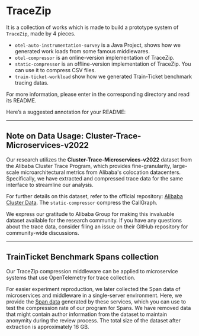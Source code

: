 # TraceZip

It is a collection of works which is made to build a prototype system of `TraceZip`, made by 4 pieces.

- `otel-auto-instrumentation-survey` is a Java Project, shows how we generated work loads from some famous middlewares.
- `otel-compressor` is an online-version implementation of TraceZip.
- `static-compressor` is an offline-version implementation of TraceZip. You can use it to compress CSV files.
- `train-ticket-workload` show how we generated Train-Ticket benchmark tracing datas.

For more information, please enter in the corresponding directory and read its README.

Here’s a suggested annotation for your README:

---

## Note on Data Usage: **Cluster-Trace-Microservices-v2022**

Our research utilizes the **Cluster-Trace-Microservices-v2022** dataset from the Alibaba Cluster Trace Program, which provides fine-granularity, large-scale microarchitectural metrics from Alibaba's colocation datacenters. Specifically, we have extracted and compressed trace data for the same interface to streamline our analysis.

For further details on this dataset, refer to the official repository: [Alibaba Cluster Data](https://github.com/alibaba/clusterdata). The `static-compressor` compress the CallGraph. 

We express our gratitude to Alibaba Group for making this invaluable dataset available for the research community. If you have any questions about the trace data, consider filing an issue on their GitHub repository for community-wide discussions.

---

## TrainTicket Benchmark Spans collection

Our TraceZip compression middleware can be applied to microservice systems that use OpenTelemetry for trace collection.

For easier experiment reproduction, we later collected the Span data of microservices and middleware in a single-server environment. Here, we provide the [Span data](https://zenodo.org/records/14921120) generated by these services, which you can use to test the compression rate of our program for Spans. We have removed data that might contain author information from the dataset to maintain anonymity during the review process. The total size of the dataset after extraction is approximately 16 GB.

